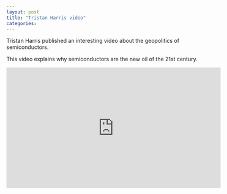 ```yaml
---
layout: post
title: "Tristan Harris video"
categories: 
---
```


Tristan Harris published an interesting video about the geopolitics of semiconductors. 

This video explains why semiconductors are the new oil of the 21st century.

<iframe width="560" height="315" src="https://www.youtube.com/embed/k_zz3239DA0?si=1OFGPqQx4ciL5stM" title="YouTube video player" frameborder="0" allow="accelerometer; autoplay; clipboard-write; encrypted-media; gyroscope; picture-in-picture; web-share" allowfullscreen></iframe>